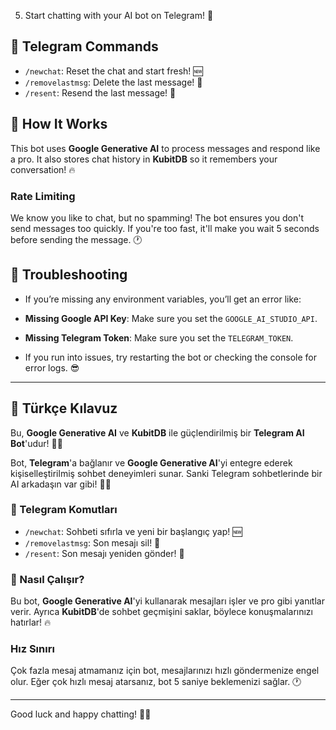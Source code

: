 5. Start chatting with your AI bot on Telegram! 🎉

## 📱 Telegram Commands

- `/newchat`: Reset the chat and start fresh! 🆕
- `/removelastmsg`: Delete the last message! 🚮
- `/resent`: Resend the last message! 🔄

## 🧠 How It Works

This bot uses **Google Generative AI** to process messages and respond like a pro. It also stores chat history in **KubitDB** so it remembers your conversation! 🔥

### Rate Limiting

We know you like to chat, but no spamming! The bot ensures you don't send messages too quickly. If you're too fast, it'll make you wait 5 seconds before sending the message. 🕐

## 🔧 Troubleshooting

- If you’re missing any environment variables, you’ll get an error like:
- **Missing Google API Key**: Make sure you set the `GOOGLE_AI_STUDIO_API`.
- **Missing Telegram Token**: Make sure you set the `TELEGRAM_TOKEN`.

- If you run into issues, try restarting the bot or checking the console for error logs. 😎

---

## 📜 Türkçe Kılavuz

Bu, **Google Generative AI** ve **KubitDB** ile güçlendirilmiş bir **Telegram AI Bot**'udur! 🦸‍♂️

Bot, **Telegram**'a bağlanır ve **Google Generative AI**'yi entegre ederek kişiselleştirilmiş sohbet deneyimleri sunar. Sanki Telegram sohbetlerinde bir AI arkadaşın var gibi! 🤖✨

### 📱 Telegram Komutları

- `/newchat`: Sohbeti sıfırla ve yeni bir başlangıç yap! 🆕
- `/removelastmsg`: Son mesajı sil! 🚮
- `/resent`: Son mesajı yeniden gönder! 🔄

### 🧠 Nasıl Çalışır?

Bu bot, **Google Generative AI**'yi kullanarak mesajları işler ve pro gibi yanıtlar verir. Ayrıca **KubitDB**'de sohbet geçmişini saklar, böylece konuşmalarınızı hatırlar! 🔥

### Hız Sınırı

Çok fazla mesaj atmamanız için bot, mesajlarınızı hızlı göndermenize engel olur. Eğer çok hızlı mesaj atarsanız, bot 5 saniye beklemenizi sağlar. 🕐

---

Good luck and happy chatting! 🎉👾
